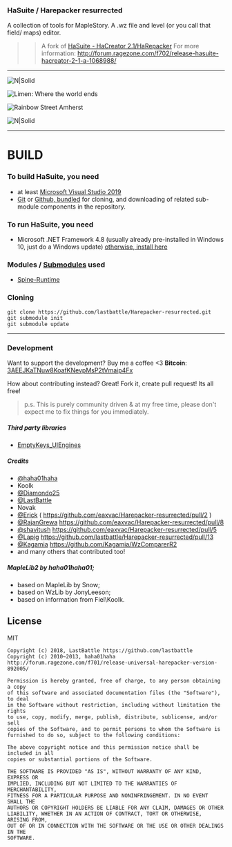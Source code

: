 ### HaSuite / Harepacker resurrected
A collection of tools for MapleStory. A .wz file and level (or you call that field/ maps) editor.

>> A fork of [HaSuite - HaCreator 2.1/HaRepacker](https://github.com/hadeutscher/HaSuite)
For more information: http://forum.ragezone.com/f702/release-hasuite-hacreator-2-1-a-1068988/

----
![N|Solid](https://i.imgur.com/sdq8wNo.png)

![Limen: Where the world ends](https://i.imgur.com/oUYaRMt.png)

![Rainbow Street Amherst](https://i.imgur.com/A1U0Hhg.jpg)

![N|Solid](https://imgur.com/download/SrS8Lw8/) 


----
# BUILD
### To build HaSuite, you need 
 - at least [Microsoft Visual Studio 2019](https://visualstudio.microsoft.com/vs/)
 - [Git](https://git-scm.com/downloads) or [Github, bundled](https://desktop.github.com/) for cloning, and downloading of related sub-module components in the repository.

### To run HaSuite, you need 
 - Microsoft .NET Framework 4.8 (usually already pre-installed in Windows 10, just do a Windows update)
  [otherwise, install here](https://dotnet.microsoft.com/download/visual-studio-sdks?utm_source=getdotnetsdk)  

### Modules / [Submodules](https://www.atlassian.com/git/tutorials/git-submodule) used
- [Spine-Runtime](https://github.com/EsotericSoftware/spine-runtimes)

### Cloning
``` 
git clone https://github.com/lastbattle/Harepacker-resurrected.git
git submodule init
git submodule update
``` 

----

### Development

Want to support the development? Buy me a coffee <3
**Bitcoin**: [3AEEJKaTNuw8KoafKNevpMsP2tVmaip4Fx](https://blockstream.info/address/3AEEJKaTNuw8KoafKNevpMsP2tVmaip4Fx)

How about contributing instead? Great! Fork it, create pull request! Its all free! 
> p.s. This is purely community driven & at my free time, please don't expect me to fix things for you immediately.

##### Third party libraries
- [EmptyKeys_UIEngines](https://github.com/EmptyKeys/UI_Engines)

##### Credits
 - [@haha01haha](https://github.com/hadeutscher)
 - Koolk
 - [@Diamondo25](https://github.com/Diamondo25)
 - [@LastBattle](https://github.com/lastbattle)
 - Novak
 - [@Erick](https://github.com/ertrii)   ( https://github.com/eaxvac/Harepacker-resurrected/pull/2 ) 
 - [@RajanGrewa](https://github.com/RajanGrewal) https://github.com/eaxvac/Harepacker-resurrected/pull/8
 - [@shavitush](https://github.com/shavitush) https://github.com/eaxvac/Harepacker-resurrected/pull/5
 - [@Lapig](https://github.com/Lapig) https://github.com/lastbattle/Harepacker-resurrected/pull/13
 - [@Kagamia](https://github.com/Kagamia/) https://github.com/Kagamia/WzComparerR2
 - and many others that contributed too! 

##### MapleLib2 by haha01haha01;
 - based on MapleLib by Snow;
 - based on WzLib by JonyLeeson;
 - based on information from Fiel\Koolk.


License
----

MIT
```
Copyright (c) 2018, LastBattle https://github.com/lastbattle
Copyright (c) 2010~2013, haha01haha http://forum.ragezone.com/f701/release-universal-harepacker-version-892005/

Permission is hereby granted, free of charge, to any person obtaining a copy
of this software and associated documentation files (the "Software"), to deal
in the Software without restriction, including without limitation the rights
to use, copy, modify, merge, publish, distribute, sublicense, and/or sell
copies of the Software, and to permit persons to whom the Software is
furnished to do so, subject to the following conditions:

The above copyright notice and this permission notice shall be included in all
copies or substantial portions of the Software.

THE SOFTWARE IS PROVIDED "AS IS", WITHOUT WARRANTY OF ANY KIND, EXPRESS OR
IMPLIED, INCLUDING BUT NOT LIMITED TO THE WARRANTIES OF MERCHANTABILITY,
FITNESS FOR A PARTICULAR PURPOSE AND NONINFRINGEMENT. IN NO EVENT SHALL THE
AUTHORS OR COPYRIGHT HOLDERS BE LIABLE FOR ANY CLAIM, DAMAGES OR OTHER
LIABILITY, WHETHER IN AN ACTION OF CONTRACT, TORT OR OTHERWISE, ARISING FROM,
OUT OF OR IN CONNECTION WITH THE SOFTWARE OR THE USE OR OTHER DEALINGS IN THE
SOFTWARE.

```
